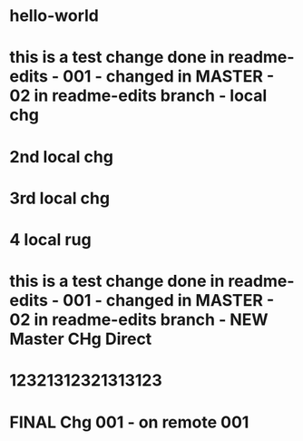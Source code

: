 # hello-world
# this is a test change done in readme-edits - 001 - changed in MASTER - 02 in readme-edits branch - local chg
# 2nd local chg
# 3rd local chg
# 4 local rug
# this is a test change done in readme-edits - 001 - changed in MASTER - 02 in readme-edits branch - NEW Master CHg Direct
# 12321312321313123
# FINAL Chg 001 - on remote 001
